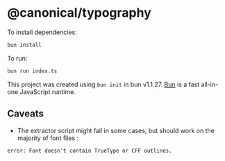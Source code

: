 # @canonical/typography

To install dependencies:

```bash
bun install
```

To run:

```bash
bun run index.ts
```

This project was created using `bun init` in bun v1.1.27. [Bun](https://bun.sh) is a fast all-in-one JavaScript runtime.

## Caveats

- The extractor script might fail in some cases, but should work on the majority of font files :
```
error: Font doesn't contain TrueType or CFF outlines.
```
